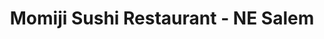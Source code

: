 ---
layout: place
title: Momiji Sushi Restaurant - NE Salem
permalink: /oregon/salem/momiji-sushi-restaurant-ne-salem.html
stateAbbr: OR
stateName: Oregon
cityName: Salem
seo:
  type: restaurant
  links: null
place_id: ChIJxULNM4D-v1QR70E3kRMFiZE
photos:
  - name: >-
      places/ChIJxULNM4D-v1QR70E3kRMFiZE/photos/AeeoHcLB4dehcoHU99q-5hy0LMCzwCVX4F8JSQsVNy3VOgA8sqU1Sdwmh34YFNfsNgK5MQS2NL7U6WTegHS0adsZFb1MyfEXLBbJSOPWNOWScpTiuhymRUIRWng1zq9zomIxOTkjos2a8WgvBio4eT2-Ttx1ONJW0tXYaRT1yrU3D647-gwwGkQofFcVNLKelLlykJD8u_euSG7U_8AdCgt1I8INa7rQiW3iqNSEqj1B-qhPOcm5FRRigRSdpcP0kgR8KJ80mZAAaRAh-zdgEjBj662VONAbeRgcSdnbQ8ID7OjjaQ
    widthPx: 1024
    heightPx: 576
    authorAttributions:
      - displayName: Momiji Sushi Restaurant - NE Salem
        uri: https://maps.google.com/maps/contrib/113364370192277179918
        photoUri: >-
          https://lh3.googleusercontent.com/a-/ALV-UjXeLs4L7s1pgptr6mayLBQI78qIpXxCKRa6cFv5Jphb12yi3M1z=s100-p-k-no-mo
    flagContentUri: >-
      https://www.google.com/local/imagery/report/?cb_client=maps_api_places.places_api&image_key=!1e10!2sAF1QipO9aUJkDIfU2L8x_duMaALoxGhNvwDEpxdz2MHl&hl=en-US
    googleMapsUri: >-
      https://www.google.com/maps/place//data=!3m4!1e2!3m2!1sAF1QipO9aUJkDIfU2L8x_duMaALoxGhNvwDEpxdz2MHl!2e10!4m2!3m1!1s0x54bffe8033cd42c5:0x91890513913741ef
  - name: >-
      places/ChIJxULNM4D-v1QR70E3kRMFiZE/photos/AeeoHcJMGmsFIgs63crb-StTmchyiGmbT2tkPpDo9VkULN5TPuMcyuBmkfCmICP964zF19WKw01G6kk6eVWIH_Xmh8jWIDCBMonMJnAYBswmbGkeRPJPXpi5NdNu-o6TdA4EFaasWdyqzGgWgmoSKKBXFbBDP_z-Cq9TPr_AkQyJBEkHmDpyr51RuFlbk-N4jPErA7zPDc4HZxkx4JOrc6w-caSGYQ3GyucpUaPTX3TjBZ6Q2Q3Ku5jEdFVItJxQv0N8qmymLVHopuaxffHNlB077UAsqs3mqQtzoKrilXPtpAv92A
    widthPx: 4800
    heightPx: 3200
    authorAttributions:
      - displayName: Momiji Sushi Restaurant - NE Salem
        uri: https://maps.google.com/maps/contrib/113364370192277179918
        photoUri: >-
          https://lh3.googleusercontent.com/a-/ALV-UjXeLs4L7s1pgptr6mayLBQI78qIpXxCKRa6cFv5Jphb12yi3M1z=s100-p-k-no-mo
    flagContentUri: >-
      https://www.google.com/local/imagery/report/?cb_client=maps_api_places.places_api&image_key=!1e10!2sAF1QipNCE2dOrqlU21_PQ2xPAQMOellZDakM6ugY7emu&hl=en-US
    googleMapsUri: >-
      https://www.google.com/maps/place//data=!3m4!1e2!3m2!1sAF1QipNCE2dOrqlU21_PQ2xPAQMOellZDakM6ugY7emu!2e10!4m2!3m1!1s0x54bffe8033cd42c5:0x91890513913741ef
  - name: >-
      places/ChIJxULNM4D-v1QR70E3kRMFiZE/photos/AeeoHcJrWpRmLboMyodvpiCoAxUQxfgp7q6U6RIWHve8Uv9ZioG2wNks4nXo0YnOBVtZ-9hE_7qmYllGy__aQIOodRITVNzX9Yszr4eCT2Fs4lwOgmMux_Jk20nCUtQR32Jip8e5GfXS3-BmIZyTSooPDZAkCK-qF5Dp_KEeJ9q_MH_WxP1kLDbQJotw-tQ5eDZ01x7ShnR8Mgmk5J4P6T6AqJCU_6VwHRpg0_PXAAwN6RabnP3v4MaoC4zIfmM1djUihWGMpEtgT3yHiLk7tRbsREISloUcBoMdiiryFHlLdyLEsw
    widthPx: 4800
    heightPx: 3200
    authorAttributions:
      - displayName: Momiji Sushi Restaurant - NE Salem
        uri: https://maps.google.com/maps/contrib/113364370192277179918
        photoUri: >-
          https://lh3.googleusercontent.com/a-/ALV-UjXeLs4L7s1pgptr6mayLBQI78qIpXxCKRa6cFv5Jphb12yi3M1z=s100-p-k-no-mo
    flagContentUri: >-
      https://www.google.com/local/imagery/report/?cb_client=maps_api_places.places_api&image_key=!1e10!2sAF1QipN6nIENdbX_VkcmMI2RPvgMRkirMHR2l9bG_vxf&hl=en-US
    googleMapsUri: >-
      https://www.google.com/maps/place//data=!3m4!1e2!3m2!1sAF1QipN6nIENdbX_VkcmMI2RPvgMRkirMHR2l9bG_vxf!2e10!4m2!3m1!1s0x54bffe8033cd42c5:0x91890513913741ef
  - name: >-
      places/ChIJxULNM4D-v1QR70E3kRMFiZE/photos/AeeoHcJDvEQnCBbls8FECSMRRct4aoRdPmr5DzguXC2J7xDvhaeA2SopyKjlx4rsUIUJyekfHyNQ4i-eugRqOLx-2Ev4_YMyIPq7m2nBqW9qdgW6SAe3YX3uLToAXG4OcFQeWYteHolbN7czfwNVXJLr5xMhsWVLjPA-a5k4lBNg_h1Eb1KmRSUoP-RDkgBnT12bdbkZD-Bcl79lTopof_0stN21btlLQF0Khs5zke2jw0roMxRbyJtBLfpvenqNCuXX30eYhb0RfvsMrczuC7zAkZzWRHkJew2twRaqXpFM3YaWyA
    widthPx: 800
    heightPx: 800
    authorAttributions:
      - displayName: Momiji Sushi Restaurant - NE Salem
        uri: https://maps.google.com/maps/contrib/113364370192277179918
        photoUri: >-
          https://lh3.googleusercontent.com/a-/ALV-UjXeLs4L7s1pgptr6mayLBQI78qIpXxCKRa6cFv5Jphb12yi3M1z=s100-p-k-no-mo
    flagContentUri: >-
      https://www.google.com/local/imagery/report/?cb_client=maps_api_places.places_api&image_key=!1e10!2sAF1QipO59KnD5_kTpRuTfBrwfhbJflM2i9SPBVyG1drf&hl=en-US
    googleMapsUri: >-
      https://www.google.com/maps/place//data=!3m4!1e2!3m2!1sAF1QipO59KnD5_kTpRuTfBrwfhbJflM2i9SPBVyG1drf!2e10!4m2!3m1!1s0x54bffe8033cd42c5:0x91890513913741ef
  - name: >-
      places/ChIJxULNM4D-v1QR70E3kRMFiZE/photos/AeeoHcKQPu7Uc0Nbuot4tDNv2drD9Uj576qQzAImZT8LGsqDD9a-nRRPWSqOnLuhgHL8063-ZhJXv3TIF9vgKqi6C8rAzBpkGls9YoBfMzGazNb2FTnasNZmQkWX45jTBeyfrJhcmM8iiwhbXKbqODviyPjfFzEZUlN5Hv1Tp2UzjgMSG1dBuj7Qi2Yi04-9oGNS4FIxaTSt-LHIS0FrNOZeqQIC3tAg-XvsB51IkDyEvWrvNeP6PmFaLo4d7ODezsq9vNej71_DqyBx8xHMIx8HelzMHs5PfnTMpqCOYGxX3FPA3w
    widthPx: 1000
    heightPx: 1000
    authorAttributions:
      - displayName: Momiji Sushi Restaurant - NE Salem
        uri: https://maps.google.com/maps/contrib/113364370192277179918
        photoUri: >-
          https://lh3.googleusercontent.com/a-/ALV-UjXeLs4L7s1pgptr6mayLBQI78qIpXxCKRa6cFv5Jphb12yi3M1z=s100-p-k-no-mo
    flagContentUri: >-
      https://www.google.com/local/imagery/report/?cb_client=maps_api_places.places_api&image_key=!1e10!2sAF1QipPRqyh8nCnd0T8uyBZtjXISGTaJF1ywQlk4trid&hl=en-US
    googleMapsUri: >-
      https://www.google.com/maps/place//data=!3m4!1e2!3m2!1sAF1QipPRqyh8nCnd0T8uyBZtjXISGTaJF1ywQlk4trid!2e10!4m2!3m1!1s0x54bffe8033cd42c5:0x91890513913741ef
  - name: >-
      places/ChIJxULNM4D-v1QR70E3kRMFiZE/photos/AeeoHcL1_t6nlIdatAQUv96Wkv8s9jq5_GvToUcWANdT-Tmi7MAkXPUaRx_5CpTxpZvGgyEcy75eKBGT-PHC0h7m6K3YMazhOzNzl4olyEedGTI67RBg-kFHx-8COILzHFLSx6ASOWv7OYFnpi3La-9BqHtzGZSakEOxGVPPB2LMQJnJudHZYYrhyd0zpiw3kFO6BRWJnZ5SJz8UAgy_nWv0zdyYes7vLaU8mOp5elDMamoLVArtir5eXAAhYdpbZJimzPQ8y5QGU-iLAOSYp6YAtk5PRuvxcpBC90ftxqIJd3NLslRu1y-U8c7SoZRytLGxNESydLE5bFpEhYCq6XyPI1_RlL1G9rlizPwd3jDq5J8V2OMaIRSMxlh9_CBlsA0oR19TOeS0xNs5XckkUNfMSxfSmGf-lj33DeD3xqYuNYWSanD1
    widthPx: 3024
    heightPx: 4032
    authorAttributions:
      - displayName: Dane Caccamise
        uri: https://maps.google.com/maps/contrib/100378953155840354340
        photoUri: >-
          https://lh3.googleusercontent.com/a/ACg8ocKo-WsD-6uuNoEA5scwJ8PWE1Uz4xHk1iLrH025XoKdlWhBdQ=s100-p-k-no-mo
    flagContentUri: >-
      https://www.google.com/local/imagery/report/?cb_client=maps_api_places.places_api&image_key=!1e10!2sCIHM0ogKEICAgMDg5_nA-AE&hl=en-US
    googleMapsUri: >-
      https://www.google.com/maps/place//data=!3m4!1e2!3m2!1sCIHM0ogKEICAgMDg5_nA-AE!2e10!4m2!3m1!1s0x54bffe8033cd42c5:0x91890513913741ef
  - name: >-
      places/ChIJxULNM4D-v1QR70E3kRMFiZE/photos/AeeoHcKevHQpkSAkkkuodosVjJEuVgSL5bp7SOG3Pq8pn5W7FvCc_ToKM-waKWnHqUbkqz_5_THZIvZ9W5N4yi4UAL1C68ZkmqK7hbovA-9Dl1AAQa1jAYKkdysBHdf7h_fkA84AEC5nf87ZuZkuGONZKavZXWrsqW1xEKfasuUwe48c5uJeLhF3O94p-IyLpihcwBo5jBPROFPk8H9uOnAcMM-vvMp8EqxCeOZv_hYpoBtNjMQ7HENrURaWhw71nCyLcDEoRLHOfYXe1Ihb-zhO93GrMi6LKA0EQq883vstTu-3qw
    widthPx: 1024
    heightPx: 576
    authorAttributions:
      - displayName: Momiji Sushi Restaurant - NE Salem
        uri: https://maps.google.com/maps/contrib/113364370192277179918
        photoUri: >-
          https://lh3.googleusercontent.com/a-/ALV-UjXeLs4L7s1pgptr6mayLBQI78qIpXxCKRa6cFv5Jphb12yi3M1z=s100-p-k-no-mo
    flagContentUri: >-
      https://www.google.com/local/imagery/report/?cb_client=maps_api_places.places_api&image_key=!1e10!2sAF1QipO0MEZZKOEK4_2UvHhsGswZTsxP2yTeO5iOFlRS&hl=en-US
    googleMapsUri: >-
      https://www.google.com/maps/place//data=!3m4!1e2!3m2!1sAF1QipO0MEZZKOEK4_2UvHhsGswZTsxP2yTeO5iOFlRS!2e10!4m2!3m1!1s0x54bffe8033cd42c5:0x91890513913741ef
  - name: >-
      places/ChIJxULNM4D-v1QR70E3kRMFiZE/photos/AeeoHcK6GiGlNdeisK_6QfUgdRvyKadj4EtazROUAQ0VZ2BkIxTKq7_ZXBCBnzzZGpw_dk_dXM2eghEAkWDlfG3YJUb5q4aM_MW6o88nPkjCtmsdOYl2KHCdjLx9kwqbJoR2zjprNus4_hZtU5fsqbi-onliWXnpIeuVuilpCAXGeIzb8csHDN__uQ-WnsxYolZKG9KTJJ8U9f038kUjLk2M1ADKjseJWPbd7jg-3611-C-f34SHRtw8nwJy4FFeCgZpGHxLycLg-DIdO-kwbKL0iIaexd2FLqFLOeYSb4_gQEsBXQ
    widthPx: 1024
    heightPx: 576
    authorAttributions:
      - displayName: Momiji Sushi Restaurant - NE Salem
        uri: https://maps.google.com/maps/contrib/113364370192277179918
        photoUri: >-
          https://lh3.googleusercontent.com/a-/ALV-UjXeLs4L7s1pgptr6mayLBQI78qIpXxCKRa6cFv5Jphb12yi3M1z=s100-p-k-no-mo
    flagContentUri: >-
      https://www.google.com/local/imagery/report/?cb_client=maps_api_places.places_api&image_key=!1e10!2sAF1QipOzNsruoRrAAwLDfE65AKyvP-tOySi1fqfbRjI6&hl=en-US
    googleMapsUri: >-
      https://www.google.com/maps/place//data=!3m4!1e2!3m2!1sAF1QipOzNsruoRrAAwLDfE65AKyvP-tOySi1fqfbRjI6!2e10!4m2!3m1!1s0x54bffe8033cd42c5:0x91890513913741ef
  - name: >-
      places/ChIJxULNM4D-v1QR70E3kRMFiZE/photos/AeeoHcICBTNdeGA5wMkzhExrXrfJ2tFQF9lABSPZqQfQaa35iSpEOT1csxm4RKSI4v70WBcq2LsUnTpFmqSgOd4l4dmqO6ZOaXj6lVY8I__Tq8iYypDSTkeLKraIkBQ_vhTe6LZiYWdjiGQR0K9MkLkYv1vPxeMvhsVtLhuuLlT1Z7LRDg0apqHu0OTr7NE5wFyQwy99tEESNpT3gkZpmeuRQk4nprC7yx-a-eX-UqsR50sJJlnMtZ-YjA3opDOvcRmGkLECN54cFrXdJAWsP8Yn0Z3mjUNmUYQbinrvi-SGy9aEf4HxKEo10sjjaeaTUh98vp4UKo6-8Z3jj6JmMD7iHf1LV7Ib39gNpuG9EcjW7zS8qyM4C3qgGEbf1XouqC7dYcF7-Lt8-u3NOfgGQcmWElAqQzNC8oGshm-YI0JbdyaTNIr-
    widthPx: 3024
    heightPx: 4032
    authorAttributions:
      - displayName: Sara Mensior
        uri: https://maps.google.com/maps/contrib/106020877824792871615
        photoUri: >-
          https://lh3.googleusercontent.com/a-/ALV-UjWqR6vvRm_GhcWQj_9vQpk_dU4vx0lh_l7UOKWKsPUhIgHTvGFq=s100-p-k-no-mo
    flagContentUri: >-
      https://www.google.com/local/imagery/report/?cb_client=maps_api_places.places_api&image_key=!1e10!2sCIHM0ogKEICAgMCIqI_frgE&hl=en-US
    googleMapsUri: >-
      https://www.google.com/maps/place//data=!3m4!1e2!3m2!1sCIHM0ogKEICAgMCIqI_frgE!2e10!4m2!3m1!1s0x54bffe8033cd42c5:0x91890513913741ef
  - name: >-
      places/ChIJxULNM4D-v1QR70E3kRMFiZE/photos/AeeoHcK4FgT4oUjJ4tqhMHzAvPNYhcpTpMz_ZlqIzDu1hAJ3QIzr02nEBBaVjB48WkIiFrykxdviVQaCef1GCRRbJAW7G3WhWT_xFTio8jOafGKKpuSq_pGb6xmqW56dcGFnleRPEkZm12by6fyPtY0fmDWMUy26BlgdbMpf2u_ittTlQUkNNRdxnGMnIa53vJ7Scwgj-6rkLT_iyJ4NrDYpwzfhDpChhYP2ldrIedqYMvJK6vM94ugxbheJpih0xO4ANq6eNt0etEEj555ijdNOuGuba30ZkuNJ_-m7YEFquESyowNu0LV8Z1jdJLDW4Kz55DPekTNfmzQlQej04Aj-G4uB414OtyomNQXchvYKle8id2pXfwECXfaLaSUaYk0_BiBas08IY9M1Gv5GWzU5yA79ECjl0mvglcKX3Un2R_NhGw
    widthPx: 4032
    heightPx: 3024
    authorAttributions:
      - displayName: David Maiolo
        uri: https://maps.google.com/maps/contrib/114265093756961302888
        photoUri: >-
          https://lh3.googleusercontent.com/a-/ALV-UjWWusynsryq_kkKO_5NwmAjIFmRWXGOCX13OZfPqpV76Uczi1fryw=s100-p-k-no-mo
    flagContentUri: >-
      https://www.google.com/local/imagery/report/?cb_client=maps_api_places.places_api&image_key=!1e10!2sCIHM0ogKEICAgIC06-O9HQ&hl=en-US
    googleMapsUri: >-
      https://www.google.com/maps/place//data=!3m4!1e2!3m2!1sCIHM0ogKEICAgIC06-O9HQ!2e10!4m2!3m1!1s0x54bffe8033cd42c5:0x91890513913741ef
address: 4590 Silverton Rd NE, Salem, OR 97305, USA
street: 4590 Silverton Rd NE
city: Salem
state: OR
zip: '97305'
country: USA
neighborhood: null
latitude: '44.969569'
longitude: '-122.970931'
accessibility_options:
  wheelchairAccessibleParking: true
  wheelchairAccessibleEntrance: true
  wheelchairAccessibleRestroom: true
  wheelchairAccessibleSeating: true
business_status: OPERATIONAL
name: Momiji Sushi Restaurant - NE Salem
google_maps_links:
  directionsUri: >-
    https://www.google.com/maps/dir//''/data=!4m7!4m6!1m1!4e2!1m2!1m1!1s0x54bffe8033cd42c5:0x91890513913741ef!3e0
  placeUri: https://maps.google.com/?cid=10486918788907745775
  writeAReviewUri: >-
    https://www.google.com/maps/place//data=!4m3!3m2!1s0x54bffe8033cd42c5:0x91890513913741ef!12e1
  reviewsUri: >-
    https://www.google.com/maps/place//data=!4m4!3m3!1s0x54bffe8033cd42c5:0x91890513913741ef!9m1!1b1
  photosUri: >-
    https://www.google.com/maps/place//data=!4m3!3m2!1s0x54bffe8033cd42c5:0x91890513913741ef!10e5
primary_type: Sushi Restaurant
opening_hours:
  regular: null
  current: null
secondary_opening_hours:
  regular:
    weekdayDescriptions: null
    type: null
  current:
    weekdayDescriptions: null
    type: null
phone: null
price_level: null
price_range: null
rating: null
rating_count: 0
website: null
description: >-
  Discover Momiji Sushi in Salem, Oregon$$$Momiji Sushi Restaurant in Salem,
  Oregon, stands out as a welcoming hub for authentic Japanese cuisine, blending
  traditional flavors with innovative twists. It offers a variety of dishes
  including gluten-free and vegetarian choices, all served in a laid-back
  atmosphere that makes dining enjoyable and accessible. Fresh sushi rolls and
  other Japanese specialties highlight the menu, appealing to those seeking
  quality options in a casual setting. The restaurant's focus on inclusive
  features ensures a comfortable experience for all guests, making it a solid
  pick for anyone exploring sushi restaurants in the region. With its emphasis
  on fresh ingredients and diverse offerings, it's an excellent choice for
  locals and visitors alike hunting for top-rated sushi spots nearby.
generative_summary: >-
  Discover Momiji Sushi in Salem, Oregon$$$Momiji Sushi Restaurant in Salem,
  Oregon, stands out as a welcoming hub for authentic Japanese cuisine, blending
  traditional flavors with innovative twists. It offers a variety of dishes
  including gluten-free and vegetarian choices, all served in a laid-back
  atmosphere that makes dining enjoyable and accessible. Fresh sushi rolls and
  other Japanese specialties highlight the menu, appealing to those seeking
  quality options in a casual setting. The restaurant's focus on inclusive
  features ensures a comfortable experience for all guests, making it a solid
  pick for anyone exploring sushi restaurants in the region. With its emphasis
  on fresh ingredients and diverse offerings, it's an excellent choice for
  locals and visitors alike hunting for top-rated sushi spots nearby.
generative_disclosure: Summarized by AI using the Grok-3-Mini model.
reviews: null
review_summary: >-
  Insights from Visitor Feedback$$$While specific reviews for Momiji Sushi are
  scarce, general sentiments from similar Japanese eateries suggest that fresh,
  flavorful dishes and accommodating options win over many diners. People often
  highlight the variety of sushi and vegetarian selections as standout features,
  creating a welcoming vibe for different tastes and preferences. The relaxed
  environment is frequently mentioned as ideal for casual meetups or family
  outings, adding to its appeal as a go-to sushi place in the area. Overall, it
  maintains a positive reputation for delivering satisfying meals without the
  fuss, encouraging repeat visits from those searching for reliable sushi
  options nearby. If you're on the hunt for the best sushi around, this spot
  seems to deliver on freshness and variety based on emerging feedback.
review_disclosure: Summarized by AI using the Grok-3-Mini model.
parking_options: null
payment_options: null
allow_dogs: null
curbside_pickup: null
delivery: null
dine_in: null
good_for_children: null
good_for_groups: null
good_for_sports: null
live_music: null
menu_for_children: null
outdoor_seating: null
reservable: null
restroom: null
serves_beer: null
serves_breakfast: null
serves_brunch: null
serves_cocktails: null
serves_coffee: null
serves_dinner: null
serves_dessert: null
serves_lunch: null
serves_vegetarian_food: null
serves_wine: null
takeout: null
update_category: pro
places_description: null

---
